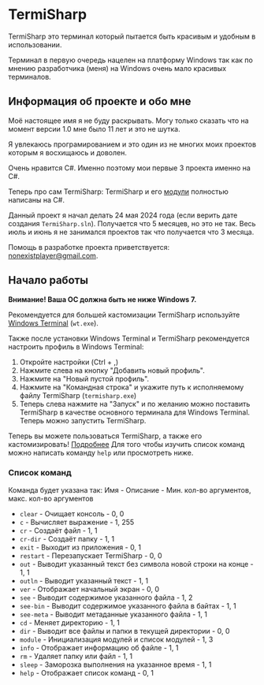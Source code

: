 ﻿# TermiSharp
TermiSharp это терминал который пытается быть красивым и удобным в использовании.

Терминал в первую очередь нацелен на платформу Windows так как по мнению разработчика (меня) на Windows очень мало красивых терминалов.
## Информация об проекте и обо мне
Моё настоящее имя я не буду раскрывать. Могу только сказать что на момент версии 1.0 мне было 11 лет и это не шутка.

Я увлекаюсь програмированием и это один из не многих моих проектов которым я восхищаюсь и доволен.

Очень нравится C#. Именно поэтому мои первые 3 проекта именно на C#.

Теперь про сам TermiSharp:
TermiSharp и его [модули](ПользовательскийКонтент.md) полностью написаны на C#.

Данный проект я начал делать 24 мая 2024 года (если верить дате создания `TermiSharp.sln`).
Получается что 5 месяцев, но это не так. Весь июль и июнь я не занимался проектов так что получается что 3 месяца.

Помощь в разработке проекта приветствуется: [nonexistplayer@gmail.com](mailto:nonexistplayer@gmail.com).
## Начало работы
**Внимание! Ваша ОС должна быть не ниже Windows 7.**

Рекомендуется для большей кастомизации TermiSharp используйте [Windows Terminal](https://github.com/microsoft/terminal) (`wt.exe`).

Также после установки Windows Terminal и TermiSharp рекомендуется настроить профиль в Windows Terminal:
1. Откройте настройки (Ctrl + ,)
2. Нажмите слева на кнопку "Добавить новый профиль".
3. Нажмите на "Новый пустой профиль".
4. Нажмите на "Командная строка" и укажите путь к исполняемому файлу TermiSharp (`termisharp.exe`)
5. Теперь слева нажмите на "Запуск" и по желанию можно поставить TermiSharp в качестве основного терминала для Windows Terminal.
Теперь можно запустить TermiSharp.

Теперь вы можете пользоваться TermiSharp, а также его кастомизировать! [Подробнее](ПользовательскийКонтент.md)
Для того чтобы изучить список команд можно написать команду `help` или просмотреть ниже.
### Список команд
Команда будет указана так:
Имя - Описание - Мин. кол-во аргументов, макс. кол-во аргументов
* `clear`    - Очищает консоль                                           - 0, 0
* `c`        - Вычисляет выражение                                       - 1, 255
* `cr`       - Создаёт файл                                              - 1, 1
* `cr-dir`   - Создаёт папку                                             - 1, 1
* `exit`     - Выходит из приложения                                     - 0, 1
* `restart`  - Перезапускает TermiSharp                                  - 0, 0
* `out`      - Выводит указанный текст без символа новой строки на конце - 1, 1
* `outln`    - Выводит указанный текст                                   - 1, 1
* `ver`      - Отображает начальный экран                                - 0, 0
* `see`      - Выводит содержимое указанного файла                       - 1, 2
* `see-bin`  - Выводит содержимое указанного файла в байтах              - 1, 1
* `see-meta` - Выводит метаданные указанного файла                       - 1, 1
* `cd`       - Меняет директорию                                         - 1, 1
* `dir`      - Выводит все файлы и папки в текущей директории            - 0, 0
* `module`   - Инициализация модулей и список модулей                    - 1, 3
* `info`     - Отображает информацию об файле                            - 1, 1
* `rm`       - Удаляет папку или файл                                    - 1, 1
* `sleep`    - Заморозка выполнения на указанное время                   - 1, 1
* `help`     - Отображает список команд                                  - 0, 1